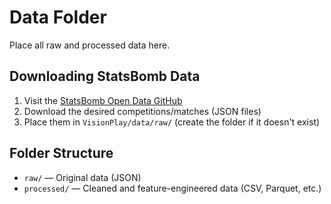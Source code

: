 # Data Folder

Place all raw and processed data here.

## Downloading StatsBomb Data
1. Visit the [StatsBomb Open Data GitHub](https://github.com/statsbomb/open-data)
2. Download the desired competitions/matches (JSON files)
3. Place them in `VisionPlay/data/raw/` (create the folder if it doesn't exist)

## Folder Structure
- `raw/` — Original data (JSON)
- `processed/` — Cleaned and feature-engineered data (CSV, Parquet, etc.) 